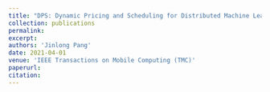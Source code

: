 ```yaml
---
title: "DPS: Dynamic Pricing and Scheduling for Distributed Machine Learning Jobs in Edge-Cloud Networks"
collection: publications
permalink: 
excerpt: 
authors: 'Jinlong Pang'
date: 2021-04-01
venue: 'IEEE Transactions on Mobile Computing (TMC)'
paperurl: 
citation:
---
```


